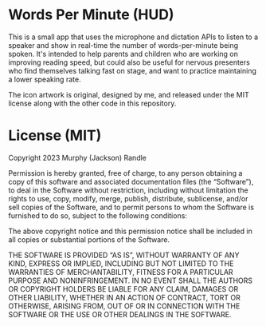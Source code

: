 # Words Per Minute (HUD)

This is a small app that uses the microphone and dictation APIs to listen to a speaker and show in real-time the number of words-per-minute being spoken.
It's intended to help parents and children who are working on improving reading speed, but could also be useful for nervous presenters who find themselves talking fast on stage, and want to practice maintaining a lower speaking rate.

The icon artwork is original, designed by me, and released under the MIT license along with the other code in this repository.

# License (MIT)

Copyright 2023 Murphy (Jackson) Randle

Permission is hereby granted, free of charge, to any person obtaining a copy of this software and associated documentation files (the “Software”), to deal in the Software without restriction, including without limitation the rights to use, copy, modify, merge, publish, distribute, sublicense, and/or sell copies of the Software, and to permit persons to whom the Software is furnished to do so, subject to the following conditions:

The above copyright notice and this permission notice shall be included in all copies or substantial portions of the Software.

THE SOFTWARE IS PROVIDED “AS IS”, WITHOUT WARRANTY OF ANY KIND, EXPRESS OR IMPLIED, INCLUDING BUT NOT LIMITED TO THE WARRANTIES OF MERCHANTABILITY, FITNESS FOR A PARTICULAR PURPOSE AND NONINFRINGEMENT. IN NO EVENT SHALL THE AUTHORS OR COPYRIGHT HOLDERS BE LIABLE FOR ANY CLAIM, DAMAGES OR OTHER LIABILITY, WHETHER IN AN ACTION OF CONTRACT, TORT OR OTHERWISE, ARISING FROM, OUT OF OR IN CONNECTION WITH THE SOFTWARE OR THE USE OR OTHER DEALINGS IN THE SOFTWARE.

